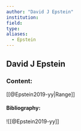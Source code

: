 ```yaml
---
author: "David J Epstein"
institution:
field:
type:
aliases:
  - Epstein
---
```


## David J Epstein

### Content:
[[@Epstein2019-yy|Range]]

#### Bibliography:

![[@Epstein2019-yy]]